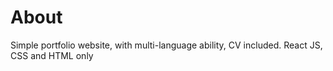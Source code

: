# About

Simple portfolio website, with multi-language ability, CV included. React JS, CSS and HTML only
